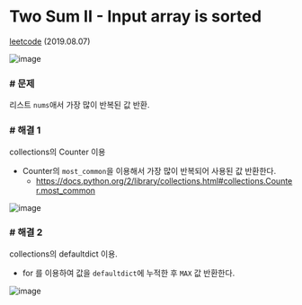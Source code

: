 # Two Sum II - Input array is sorted

[leetcode](https://leetcode.com/problems/majority-element/) (2019.08.07)

![image](https://user-images.githubusercontent.com/40231980/62591334-3fa37800-b90a-11e9-9034-b1de3d5affac.png)

### # 문제

리스트 `nums`애서 가장 많이 반복된 값 반환.

### # 해결 1

collections의 Counter 이용

- Counter의 `most_common`을 이용해서 가장 많이 반복되어 사용된 값 반환한다.
  - https://docs.python.org/2/library/collections.html#collections.Counter.most_common

![image](https://user-images.githubusercontent.com/40231980/62591070-61e8c600-b909-11e9-9352-d55658b33c16.png)

### # 해결 2

collections의 defaultdict 이용.

- for 를 이용하여 값을 `defaultdict`에 누적한 후 `MAX` 값 반환한다.

![image](https://user-images.githubusercontent.com/40231980/62591070-61e8c600-b909-11e9-9352-d55658b33c16.png)
